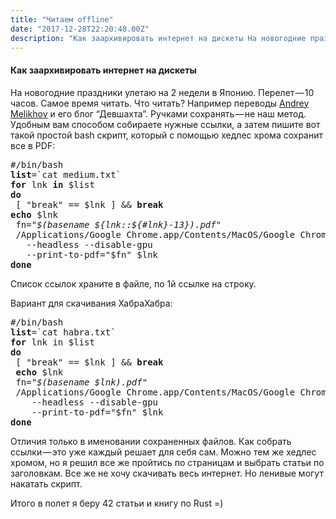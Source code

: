```yaml
---
title: "Читаем offline"
date: "2017-12-28T22:20:48.00Z"
description: "Как заархивировать интернет на дискеты На новогодние праздники улетаю на 2 недели в Японию. Перелет — 10 часов. Самое время чита"
---
```


<h4>Как заархивировать интернет на дискеты</h4>
<p>На новогодние праздники улетаю на 2 недели в Японию. Перелет — 10 часов. Самое время читать. Что читать? Например переводы <a href="https://medium.com/u/34515607191" target="_blank" rel="noopener noreferrer">Andrey Melikhov</a> и его блог “Девшахта”. Ручками сохранять — не наш метод. Удобным вам способом собираете нужные ссылки, а затем пишите вот такой простой bash скрипт, который с помощью хедлес хрома сохранит все в PDF:</p>
<pre>#/bin/bash<br><strong>list</strong>=`cat medium.txt`<br><strong>for</strong> lnk <strong>in</strong> $list<br><strong>do</strong><br> [ "break" == $lnk ] &amp;&amp; <strong>break</strong><br><strong>echo</strong> $lnk<br> fn=<em>"$(basename ${lnk::${#lnk}-13}).pdf"</em><br> /Applications/Google Chrome.app/Contents/MacOS/Google Chrome <br>   --headless --disable-gpu <br>   --print-to-pdf="$fn" $lnk<br><strong>done</strong></pre>
<p>Список ссылок храните в файле, по 1й ссылке на строку.</p>
<p>Вариант для скачивания ХабраХабра:</p>
<pre>#/bin/bash<br><strong>list</strong>=`cat habra.txt`<br><strong>for</strong> lnk in $list<br><strong>do</strong><br> [ "break" == $lnk ] &amp;&amp; <strong>break<br> echo</strong> $lnk<br> fn=<em>"$(basename $lnk).pdf"</em><br> /Applications/Google Chrome.app/Contents/MacOS/Google Chrome <br>    --headless --disable-gpu <br>    --print-to-pdf="$fn" $lnk<br><strong>done</strong></pre>
<p>Отличия только в именовании сохраненных файлов. Как собрать ссылки — это уже каждый решает для себя сам. Можно тем же хедлес хромом, но я решил все же пройтись по страницам и выбрать статьи по заголовкам. Все же не хочу скачивать весь интернет. Но ленивые могут накатать скрипт.</p>
<p>Итого в полет я беру 42 статьи и книгу по Rust =)</p>


